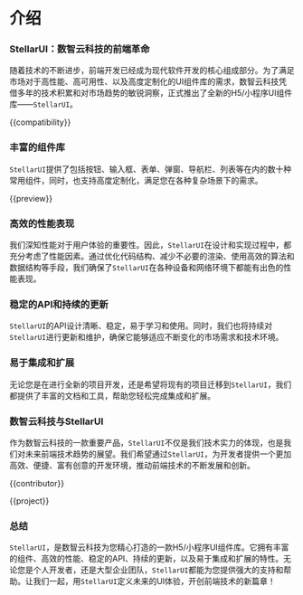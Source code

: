 # 介绍

### StellarUI：数智云科技的前端革命
随着技术的不断进步，前端开发已经成为现代软件开发的核心组成部分。为了满足市场对于高性能、高可用性、以及高度定制化的UI组件库的需求，数智云科技凭借多年的技术积累和对市场趋势的敏锐洞察，正式推出了全新的H5/小程序UI组件库——`StellarUI`。

{{compatibility}}

### 丰富的组件库
`StellarUI`提供了包括按钮、输入框、表单、弹窗、导航栏、列表等在内的数十种常用组件，同时，也支持高度定制化，满足您在各种复杂场景下的需求。

{{preview}}

### 高效的性能表现
我们深知性能对于用户体验的重要性。因此，`StellarUI`在设计和实现过程中，都充分考虑了性能因素。通过优化代码结构、减少不必要的渲染、使用高效的算法和数据结构等手段，我们确保了`StellarUI`在各种设备和网络环境下都能有出色的性能表现。

### 稳定的API和持续的更新
`StellarUI`的API设计清晰、稳定，易于学习和使用。同时，我们也将持续对`StellarUI`进行更新和维护，确保它能够适应不断变化的市场需求和技术环境。

### 易于集成和扩展
无论您是在进行全新的项目开发，还是希望将现有的项目迁移到`StellarUI`，我们都提供了丰富的文档和工具，帮助您轻松完成集成和扩展。

### 数智云科技与StellarUI
作为数智云科技的一款重要产品，`StellarUI`不仅是我们技术实力的体现，也是我们对未来前端技术趋势的展望。我们希望通过`StellarUI`，为开发者提供一个更加高效、便捷、富有创意的开发环境，推动前端技术的不断发展和创新。

{{contributor}}

{{project}}

### 总结
`StellarUI`，是数智云科技为您精心打造的一款H5/小程序UI组件库。它拥有丰富的组件、高效的性能、稳定的API、持续的更新，以及易于集成和扩展的特性。无论您是个人开发者，还是大型企业团队，`StellarUI`都能为您提供强大的支持和帮助。让我们一起，用`StellarUI`定义未来的UI体验，开创前端技术的新篇章！